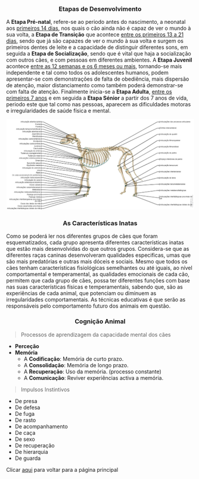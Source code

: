 
<h3 style="text-align:center">Etapas de Desenvolvimento</h3>

A **Etapa Pré-natal**, refere-se ao periodo antes do nascimento, a neonatal aos <ins>primeiros 14 dias</ins>, nos quais o cão ainda não é capaz de ver o mundo à sua volta, a **Etapa de Transição** que acontece <ins>entre os primeiros 13 a 21 dias</ins>, sendo que já são capazes de ver o mundo à sua volta e surgem os primeiros dentes de leite e a capacidade de distinguir diferentes sons, em seguida a **Etapa de Socialização**, sendo que é vital que haja a socialização com outros cães, e com pessoas em diferentes ambientes. A **Etapa Juvenil** acontece <ins>entre as 12 semanas e os 6 meses ou mais</ins>, tornando-se mais independente e tal como todos os adolescentes humanos, podem apresentar-se com demonstrações de falta de obediência, mais dispersão de atenção, maior distanciamento como também poderá demonstrar-se com falta de atenção. Finalmente inicia-se a **Etapa Adulta**, <ins>entre os primeiros 7 anos</ins> e em seguida a **Etapa Sénior** a partir dos 7 anos de vida, periodo este que tal como nas pessoas, aparecem as dificuldades motoras e irregularidades de saúde física e mental. 

![esq](../imagens/esqueleto_do_cao.png)


<h3 style="text-align:center">As Características Inatas</h3>

Como se poderá ler nos diferentes grupos de cães que foram esquematizados, cada grupo apresenta diferentes características inatas que estão mais desenvolvidas do que outros grupos. Considera-se que as diferentes raças caninas desenvolveram qualidades especificas, umas que são mais predatórias e outras mais dóceis e sociais. Mesmo que todos os cães tenham características fisiológicas semelhantes ou até iguais, ao nível comportamental e temperamental, as qualidades emocionais de cada cão, permitem que cada grupo de cães, possa ter diferentes funções com base nas suas características físicas e temperamentais, sabendo que, são as experiências de cada animal, que potenciam ou diminuem as irregularidades comportamentais. As técnicas educativas é que serão as responsáveis pelo comportamento futuro dos animais em questão.

<h3 style="text-align:center">Cognição Animal</h3>

> Processos de aprendizagem da capacidade mental dos cães

- **Perceção**
- **Memória**
    - A **Codificação**: Memória de curto prazo.
    - A **Consolidação**: Memória de longo prazo.
    - A **Recuperação**: Uso da memória. (processo constante)
    - A **Comunicação**: Reviver experiências activa a memória.

> Impulsos Instintivos

- De presa
- De defesa
- De fuga
- De rasto
- De acompanhamento
- De caça
- De sexo
- De recuperação
- De hierarquia
- De guarda


Clicar [aqui](../README.md) para voltar para a página principal